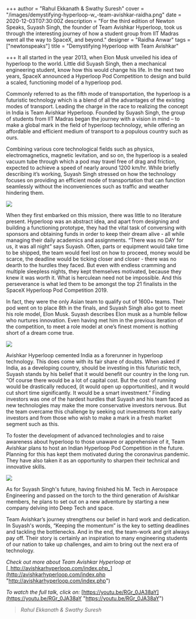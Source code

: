 +++
author = "Rahul Ekkanath & Swathy Suresh"
cover = "/images/demystifying-hyperloop-w_-team-avishkar-raidha.png"
date = 2020-12-03T07:30:00Z
description = "For the third edition of Newton Speaks, Suyash Singh, the founder of Team Avishkar Hyperloop, took us through the interesting journey of how a student group from IIT Madras went all the way to SpaceX, and beyond."
designer = "Raidha Anwar"
tags = ["newtonspeaks"]
title = "Demystifying Hyperloop with Team Avishkar"

+++
It all started in the year 2013, when Elon Musk unveiled his idea of hyperloop to the world. Little did Suyash Singh, then a mechanical engineering student, know how this would change his life. In the next two years, SpaceX announced a Hyperloop Pod Competition to design and build a scaled, functioning model of a hyperloop pod.

Commonly referred to as the fifth mode of transportation, the hyperloop is a futuristic technology which is a blend of all the advantages of the existing modes of transport. Leading the charge in the race to realizing the concept in India is Team Avishkar Hyperloop. Founded by Suyash Singh, the group of students from IIT Madras began the journey with a vision in mind – to make a global mark in the field of hyperloop technology, while offering an affordable and efficient medium of transport to a populous country such as ours.

Combining various core technological fields such as physics, electromagnetics, magnetic levitation, and so on, the hyperloop is a sealed vacuum tube through which a pod may travel free of drag and friction, expected to achieve a speed of nearly around 1200 km/hr. While briefly describing it’s working, Suyash Singh stressed on how the technology focuses on providing an efficient mode of transportation that can function seamlessly without the inconveniences such as traffic and weather hindering them.

![](/images/hyperloop_1.jpeg)

When they first embarked on this mission, there was little to no literature present. Hyperloop was an abstract idea, and apart from designing and building a functioning prototype, they had the vital task of conversing with sponsors and obtaining funds in order to keep their dream alive - all while managing their daily academics and assignments. “There was no DAY for us, it was all night” says Suyash. Often, parts or equipment would take time to be shipped, the team would feel lost on how to proceed, money would be scarce, the deadline would be ticking closer and closer - there was no dearth to the hurdles they faced. But even with endless cramming and multiple sleepless nights, they kept themselves motivated, because they knew it was worth it. What is herculean need not be impossible. And this perseverance is what led them to be amongst the top 21 finalists in the SpaceX Hyperloop Pod Competition 2019.

In fact, they were the only Asian team to qualify out of 1600+ teams. Their pod went on to place 8th in the finals, and Suyash Singh also got to meet his role model, Elon Musk. Suyash describes Elon musk as a humble fellow who nurtures innovation. Even having met him in the previous iteration of the competition, to meet a role model at one’s finest moment is nothing short of a dream come true.

![](/images/hyperloop_2.png)

Avishkar Hyperloop cemented India as a forerunner in hyperloop technology. This does come with its fair share of doubts. When asked if India, as a developing country, should be investing in this futuristic tech, Suyash stands by his belief that it would benefit our country in the long run. “Of course there would be a lot of capital cost. But the cost of running would be drastically reduced, (it would open up opportunities), and it would cut short time significantly. It would be a smart investment.” Finding investors was one of the hardest hurdles that Suyash and his team faced as new technologies may make the more conservative investors nervous. But the team overcame this challenge by seeking out investments from early investors and from those who wish to make a mark in a fresh market segment such as this.

To foster the development of advanced technologies and to raise awareness about hyperloop to those unaware or apprehensive of it, Team Avishkar plans to host an Indian Hyperloop Pod Competition in the future. Planning for this has kept them motivated during the coronavirus pandemic. They have also taken it as an opportunity to sharpen their technical and innovative skills.

![](/images/hyperloop_3.jpeg)

As for Suyash Singh's future, having finished his M. Tech in Aerospace Engineering and passed on the torch to the third generation of Avishkar members, he plans to set out on a new adventure by starting a new company delving into Deep Tech and space.

Team Avishkar’s journey strengthens our belief in hard work and dedication. In Suyash's words, “Keeping the momentum” is the key to setting deadlines and tackling the bottlenecks. And in the end, the team-work and grit always pay off. Their story is certainly an inspiration to many engineering students of our nation to take up challenges, and aim to bring out the next era of technology.

_Check out more about Team Avishkar Hyperloop at_ [_http://avishkarhyperloop.com/index.php_](http://avishkarhyperloop.com/index.php "http://avishkarhyperloop.com/index.php")

_To watch the full talk, click on:_ [https://youtu.be/RGr_0JA38aY](https://youtu.be/RGr_0JA38aY "https://youtu.be/RGr_0JA38aY")

> _Rahul Ekkanath & Swathy Suresh_